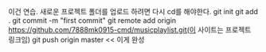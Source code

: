 이건 연습.
새로운 프로젝트 폴더를 업로드 하려면 다시 cd를 해야한다.
git init
git add .
git commit -m "first commit"
git remote add origin https://github.com/7888mk0915-cmd/musicplaylist.git(이 사이트는 프로젝트 링크임)
git push origin master << 이게 완성
